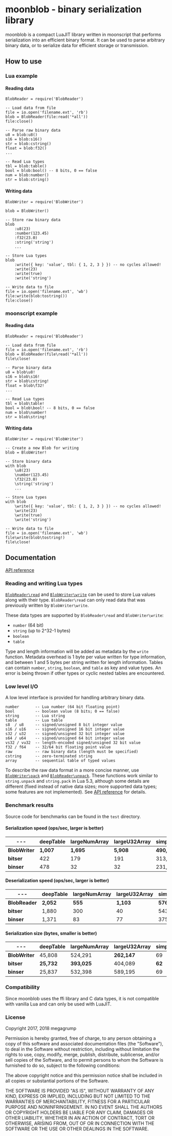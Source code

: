 # moonblob - binary serialization library

moonblob is a compact LuaJIT library written in moonscript that performs serialization into an efficient binary format. It can be used to parse arbitrary binary data, or to serialize data for efficient storage or transmission.

## How to use

### Lua example

#### Reading data

	BlobReader = require('BlobReader')

	-- Load data from file
	file = io.open('filename.ext', 'rb')
	blob = BlobReader(file:read('*all'))
	file:close()

	-- Parse raw binary data
	u8 = blob:u8()
	s16 = blob:s16()
	str = blob:cstring()
	float = blob:f32()
	...

	-- Read Lua types
	tbl = blob:table()
	bool = blob:bool() -- 8 bits, 0 == false
	num = blob:number()
	str = blob:string()

#### Writing data

	BlobWriter = require('BlobWriter')

	blob = BlobWriter()

	-- Store raw binary data
	blob
		:u8(23)
		:number(123.45)
		:f32(23.0)
		:string('string')
		...

	-- Store Lua types
	blob
		:write({ key: 'value', tbl: { 1, 2, 3 } }) -- no cycles allowed!
		:write(23)
		:write(true)
		:write('string')

	-- Write data to file
	file = io.open('filename.ext', 'wb')
	file:write(blob:tostring())
	file:close()


### moonscript example

#### Reading data

	BlobReader = require('BlobReader')

	-- Load data from file
	file = io.open('filename.ext', 'rb')
	blob = BlobReader(file\read('*all'))
	file\close!

	-- Parse binary data
	u8 = blob\u8!
	s16 = blob\s16!
	str = blob\cstring!
	float = blob\f32!
	...

	-- Read Lua types
	tbl = blob\table!
	bool = blob\bool! -- 8 bits, 0 == false
	num = blob\number!
	str = blob\string!

#### Writing data

	BlobWriter = require('BlobWriter')

	-- Create a new Blob for writing
	blob = BlobWriter!

	-- Store binary data
	with blob
		\u8(23)
		\number(123.45)
		\f32(23.0)
		\string('string')
		...

	-- Store Lua types
	with blob
		\write({ key: 'value', tbl: { 1, 2, 3 } }) -- no cycles allowed!
		\write(23)
		\write(true)
		\write('string')

	-- Write data to file
	file = io.open('filename.ext', 'wb')
	file\write(blob\tostring!)
	file\close!

## Documentation

[API reference](https://megagrump.github.io/moonblob/doc/)

### Reading and writing Lua types

[`BlobReader\read`](https://megagrump.github.io/moonblob/doc/classes/BlobReader.html#read) and [`BlobWriter\write`](https://megagrump.github.io/moonblob/doc/classes/BlobWriter.html#write) can be used to store Lua values along with their type. `BlobReader\read` can only read data that was previously written by `BlobWriter\write`.

These data types are supported by `BlobReader\read` and `BlobWriter\write`:
* `number` (64 bit)
* `string` (up to 2^32-1 bytes)
* `boolean`
* `table`

Type and length information will be added as metadata by the `write` function. Metadata overhead is 1 byte per value written for type information, and between 1 and 5 bytes per string written for length information. Tables can contain `number`, `string`, `boolean`, and `table` as key and value types. An error is being thrown if other types or cyclic nested tables are encountered.

### Low level I/O

A low level interface is provided for handling arbitrary binary data.

	number       -- Lua number (64 bit floating point)
	bool         -- boolean value (8 bits; 0 == false)
	string       -- Lua string
	table        -- Lua table
	s8  / u8     -- signed/unsigned 8 bit integer value
	s16 / u16    -- signed/unsigned 16 bit integer value
	s32 / u32    -- signed/unsigned 32 bit integer value
	s64 / u64    -- signed/unsigned 64 bit integer value
	vs32 / vu32  -- length-encoded signed/unsigned 32 bit value
	f32 / f64    -- 32/64 bit floating point value
	raw          -- raw binary data (length must be specified)
	cstring      -- zero-terminated string
	array        -- sequential table of typed values

To describe the raw data format in a more concise manner, use [`BlobWriter\pack`](https://megagrump.github.io/moonblob/doc/classes/BlobWriter.html#pack) and [`BlobReader\unpack`](https://megagrump.github.io/moonblob/doc/classes/BlobReader.html#unpack). These functions work similar to `string.unpack` and `string.pack` in Lua 5.3, although some details are different (fixed instead of native data sizes; more supported data types; some features are not implemented). See [API reference](https://megagrump.github.io/moonblob/doc) for details.

### Benchmark results

Source code for benchmarks can be found in the `test` directory.

#### Serialization speed (ops/sec, larger is better)

--- | deepTable | largeNumArray | largeU32Array | simpleTable | smallNumArray | smallU8Array
--- | --- | --- | --- | --- | --- | --- | 
**BlobWriter** | **1,007** | **1,695** | **5,908** | **490,782** | **460,424** | **880,942** | 
**bitser** | 422 | 179 | 191 | 313,985 | 43,573 | 52,559 | 
**binser** | 478 | 32 | 32 | 231,066 | 13,192 | 16,734 | 

#### Deserialization speed (ops/sec, larger is better)

--- | deepTable | largeNumArray | largeU32Array | simpleTable | smallNumArray | smallU8Array
--- | --- | --- | --- | --- | --- | --- | 
**BlobReader** | **2,052** | **555** | **1,103** | **576,510** | **130,497** | **324,381** | 
**bitser** | 1,880 | 300 | 40 | 543,913 | 95,137 | 100,232 | 
**binser** | 1,371 | 83 | 77 | 375,935 | 29,017 | 50,566 | 

#### Serialization size (bytes, smaller is better)

--- | deepTable | largeNumArray | largeU32Array | simpleTable | smallNumArray | smallU8Array
--- | --- | --- | --- | --- | --- | --- | 
**BlobWriter** | 45,808 | 524,291 | **262,147** | 69 | 2,042 | **258** | 
**bitser** | **25,732** | **393,025** | 404,089 | **62** | 1,338 | 571 | 
**binser** | 25,837 | 532,398 | 589,195 | 69 | **1,310** | 415 | 

### Compatibility

Since moonblob uses the ffi library and C data types, it is not compatible with vanilla Lua and can only be used with LuaJIT.

### License

Copyright 2017, 2018 megagrump

Permission is hereby granted, free of charge, to any person obtaining a copy of this software and associated documentation files (the "Software"), to deal in the Software without restriction, including without limitation the rights to use, copy, modify, merge, publish, distribute, sublicense, and/or sell copies of the Software, and to permit persons to whom the Software is furnished to do so, subject to the following conditions:

The above copyright notice and this permission notice shall be included in all copies or substantial portions of the Software.

THE SOFTWARE IS PROVIDED "AS IS", WITHOUT WARRANTY OF ANY KIND, EXPRESS OR IMPLIED, INCLUDING BUT NOT LIMITED TO THE WARRANTIES OF MERCHANTABILITY, FITNESS FOR A PARTICULAR PURPOSE AND NONINFRINGEMENT. IN NO EVENT SHALL THE AUTHORS OR COPYRIGHT HOLDERS BE LIABLE FOR ANY CLAIM, DAMAGES OR OTHER LIABILITY, WHETHER IN AN ACTION OF CONTRACT, TORT OR OTHERWISE, ARISING FROM, OUT OF OR IN CONNECTION WITH THE SOFTWARE OR THE USE OR OTHER DEALINGS IN THE SOFTWARE.
